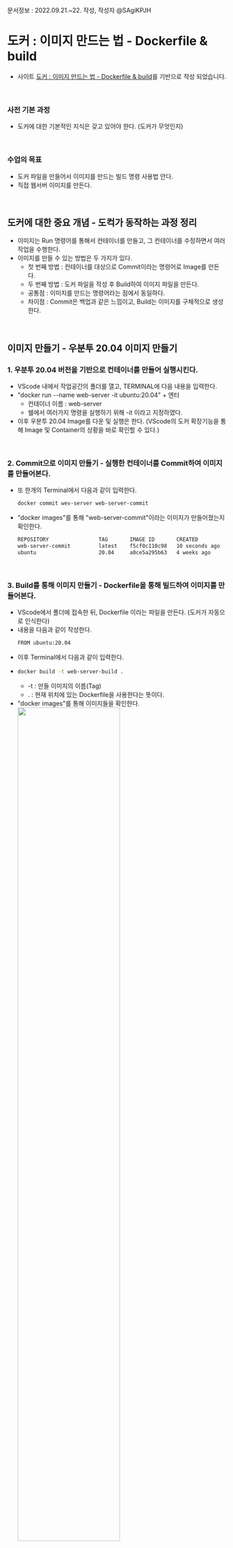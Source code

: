 문서정보 : 2022.09.21.~22. 작성, 작성자 @SAgiKPJH
<br>

# 도커 : 이미지 만드는 법 - Dockerfile & build

- 사이트 [도커 : 이미지 만드는 법 - Dockerfile & build](https://www.youtube.com/watch?v=0kQC19w0gTI)를 기반으로 작성 되었습니다.

<br>

### 사전 기본 과정

- 도커에 대한 기본적인 지식은 갖고 있어야 한다. (도커가 무엇인지)

<br>

### 수업의 목표

- 도커 파일을 만들어서 이미지를 만드는 빌드 명령 사용법 안다.
- 직접 웹서버 이미지를 만든다.

<br>

## 도커에 대한 중요 개념 - 도컥가 동작하는 과정 정리

- 이미지는 Run 명령어를 통해서 컨테이너를 만들고, 그 컨테이너를 수정하면서 여러 작업을 수행한다.
- 이미지를 만들 수 있는 방법은 두 가지가 있다.
  - 첫 번째 방법 : 컨테이너를 대상으로 Commit이라는 명령어로 Image를 만든다.
  - 두 번째 방법 : 도커 파일을 작성 후 Build하여 이미지 파일을 만든다.
  - 공통점 : 이미지를 만드는 명령어라는 점에서 동일하다.
  - 차이점 : Commit은 백업과 같은 느낌이고, Build는 이미지를 구체적으로 생성한다.

<br>

## 이미지 만들기 - 우분투 20.04 이미지 만들기

### 1. 우분투 20.04 버전을 기반으로 컨테이너를 만들어 실행시킨다.

- VScode 내에서 작업공간의 폴더를 열고, TERMINAL에 다음 내용을 입력한다.
- "docker run --name web-server -it ubuntu:20.04" + 엔터
  - 컨테이너 이름 : web-server
  - 쉘에서 여러가지 명령을 실행하기 위해 -it 이라고 지정하였다.
- 이후 우분투 20.04 Image를 다운 및 실행은 한다. (VScode의 도커 확장기능을 통해 Image 및 Container의 상황을 바로 확인할 수 있다.)


<br>

### 2. Commit으로 이미지 만들기 - 실행한 컨테이너를 Commit하여 이미지를 만들어본다.

- 또 한개의 Terminal에서 다음과 같이 입력한다.
  ```bash
  docker commit wev-server web-server-commit
  ```
- "docker images"를 통해 "web-server-commit"이라는 이미지가 만들어졌는지 확인한다.
  ```bash
  REPOSITORY                TAG       IMAGE ID       CREATED          SIZE    
  web-server-commit         latest    f5cf0c110c98   10 seconds ago   72.8MB  
  ubuntu                    20.04     a0ce5a295b63   4 weeks ago      72.8MB  
  ```

<br>


### 3. Build를 통해 이미지 만들기 - Dockerfile을 통해 빌드하여 이미지를 만들어본다.

- VScode에서 폴더에 접속한 뒤, Dockerfile 이라는 파일을 만든다. (도커가 자동으로 인식한다)
- 내용을 다음과 같이 작성한다.
  ```bash
  FROM ubuntu:20.04
  ```
- 이후 Terminal에서 다음과 같이 입력한다.
- ```bash
  docker build -t web-server-build .
  ```  
  - -t : 만들 이미지의 이름(Tag)
  - . : 현재 위치에 있는 Dockerfile을 사용한다는 뜻이다.
- "docker images"를 통해 이미지들을 확인한다.  
  <img src="https://user-images.githubusercontent.com/66783849/193822543-335b324d-dd10-4894-bd0d-ab47d26b28eb.png" width="70%">  
- 다음은 결과창이다.
  ```bash
  REPOSITORY                TAG       IMAGE ID       CREATED         SIZE  
  web-server-commit         latest    f5cf0c110c98   8 minutes ago   72.8MB  
  juhyung1021/test-docker   latest    ff0b6a360a33   12 days ago     120MB  
  fun-docker                latest    ff0b6a360a33   12 days ago     120MB  
  httpd                     latest    f2789344c573   2 weeks ago     145MB  
  web-server-build          latest    653dbc9875f1   4 weeks ago     72.8MB  
  ubuntu                    20.04     a0ce5a295b63   4 weeks ago     72.8MB  
  ```

<br><br>

## python3 웹 서버 이미지 만들기

### 1. 이미지를 Run하여 컨테이너를 실행하고, 접속한다.
   - "docker run --name web-server -it ubuntu:20.04"
   - 정지된 컨테이너를 재개하는 경우
     - "docker start web-server"
     - "docker exec -it web-server /bin/bash" 또는 "/bin/sh"로 실시간 접속한다. (-i : Interactive, -t : tty)

<br>

### 2. python3를 설치한다.
   - "apt update"를 통해 apt를 최신상태로 갱신한다.
   - 업데이트 후 "apt install python3"를 통해 python3를 업데이트한다. (Y를 누르면 패치를 시작한다.)
   - "mkdir -p /var/www/html"를 통해 디렉터리를 만든다.
   - "cd /var/www/html"로 폴더로 이동한다.
   - "echo "Hello, \<strong>Docker\</strong> > index.html"를 입력하여 html 파일을 만든다. ("ls"로 만들어졌는지 확인한다.)
   - "python3 -m http.server"를 통해 python3에 기본 내장되어 있는 서버 실행명령어를 진행한다. (기본 8000번 포트로 할당된다)
   - 이상태로 Commit하면 python3가 설치된 이미지가 만들어진다.
   ```bash
   Serving HTTP on 0.0.0.0 port 8000 (http://0.0.0.0:8000/) ...
   ```
<br>

### 2번의 경우를 Build로 진행한다. Build의 경우는 다음과 같이 빌드한다.
   - 폴더에 index.html을 만들어 "Hello, <strong>Docker</strong>"라고 채워 넣는다.
   - Docker에 다음 내용을 채워넣는다.
   ```bash
   FROM ubuntu:20.04
   #RUN apt update # 매번 RUN 하는 것은 레이어가 하나 생성되는 것이기 때문에 효율적이지 못하다
   #RUN apt install python3
   # 한번에 쓴다.
   RUN apt update && apt install -y python3 # && 앞이 실행하고 성공하면 뒷 구문 실행, -y : yes/no 물을 때 y
   WORKDIR /var/www/html
   COPY ["index.html", "."]
   # RUN echo "Hello, <strong>Docker</strong>" > index.html # 이렇게도 생성 가능하다.
   CMD ["python3", "-u", "-m", "http.server"] # -u : 현재 상황에 대한 로그가 출력된다.
   ```
   - Terminal에서 다음과 같이 실행한다.
   - "docker build -t web-server .; docker rm --force web-server; docker run -p 8888:8000 --name web-server web-server-build;"  
   <img src="https://user-images.githubusercontent.com/66783849/193821751-6b16253e-5956-4e9f-b44b-06c34b75f8d0.png" width="70%">
   - 이후 인터넷 브라우저에 [http://localhost:8888/](http://localhost:8888/)를 검색하여 창이 나타남을 확인한다.  
   <img src="https://user-images.githubusercontent.com/66783849/193821639-3afbe5c9-9d8b-4a43-a7a6-aabf1423d73d.png">
   - Overriding이 가능한데, 이 경우 CMD[] 명령어를 "pwd"로 대체하여 본다. 다음과 같이 실행한다.
   - "docker build -t web-server .; docker rm --force web-server; docker run -p 8888:8000 --name web-server web-server-build pwd;"  
   <img src="https://user-images.githubusercontent.com/66783849/193822363-4731554d-aecf-49ef-8811-c974c74a2f3b.png" width="70%">
